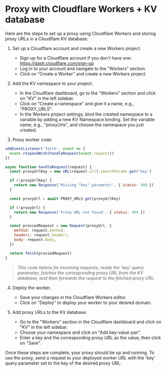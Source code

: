 # Proxy with Cloudflare Workers + KV database

Here are the steps to set up a proxy using Cloudflare Workers and storing proxy URLs in a Cloudflare KV database:

1. Set up a Cloudflare account and create a new Workers project.

    * Sign up for a Cloudflare account if you don't have one: https://dash.cloudflare.com/sign-up
    * Log in to your account and navigate to the "Workers" section.
    * Click on "Create a Worker" and create a new Workers project.
    
2. Add the KV namespace to your project.

    * In the Cloudflare dashboard, go to the "Workers" section and click on "KV" in the left sidebar.
    * Click on "Create a namespace" and give it a name, e.g., "PROXY_URLS".
    * In the Workers project settings, bind the created namespace to a variable by adding a new KV Namespace binding. Set the variable name, e.g., "proxyUrls", and choose the namespace you just created.

3. Proxy worker code:


``` javascript
addEventListener('fetch', event => {
  event.respondWith(handleRequest(event.request))
})

async function handleRequest(request) {
  const proxyUrlKey = new URL(request.url).searchParams.get('key')

  if (!proxyUrlKey) {
    return new Response('Missing "key" parameter', { status: 400 })
  }

  const proxyUrl = await PROXY_URLS.get(proxyUrlKey)

  if (!proxyUrl) {
    return new Response('Proxy URL not found', { status: 404 })
  }

  const proxiedRequest = new Request(proxyUrl, {
    method: request.method,
    headers: request.headers,
    body: request.body,
  })

  return fetch(proxiedRequest)
}
```

> *This code listens for incoming requests, reads the 'key' query parameter, fetches the corresponding proxy URL from the KV database, and then forwards the request to the fetched proxy URL.*

4. Deploy the worker.

    * Save your changes in the Cloudflare Workers editor.
    * Click on "Deploy" to deploy your worker to your desired domain.
5. Add proxy URLs to the KV database.

    * Go to the "Workers" section in the Cloudflare dashboard and click on "KV" in the left sidebar.
    * Choose your namespace and click on "Add key-value pair".
    * Enter a key and the corresponding proxy URL as the value, then click on "Save".

Once these steps are complete, your proxy should be up and running. To use the proxy, send a request to your deployed worker URL with the 'key' query parameter set to the key of the desired proxy URL.
